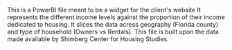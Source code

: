 This is a PowerBI file meant to be a widget for the client's website
It represents the different income levels against the proportion of their income dedicated to housing.
It slices the data acress geography (Florida county) and type of household (Owners vs Rentals).
This file is built upon the data made available by Shimberg Center for Housing Studies.
